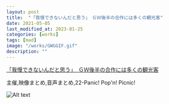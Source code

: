 ```yaml
---
layout: post
title:  "「我慢できないんだと思う」　ＧＷ後半の合作には多くの観光客"
date: 2021-05-05
last_modified_at: 2023-01-25
categories: [works]
tags: [mad]
image: "/works/GWGGIF.gif"
description: ""
---
```


<script type="application/javascript" src="https://embed.nicovideo.jp/watch/sm38683790/script?w=640&h=360"></script><noscript><a href="https://www.nicovideo.jp/watch/sm38683790">「我慢できないんだと思う」　ＧＷ後半の合作には多くの観光客</a></noscript>

主催,映像まとめ,音声まとめ,22-Panic! Pop'n! Picnic!

![Alt text](/works/GWGGIF.gif)